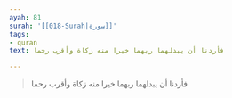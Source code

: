 ```yaml
---
ayah: 81
surah: '[[018-Surah|سورة]]'
tags:
- quran
text: فأردنا أن يبدلهما ربهما خيرا منه زكاة وأقرب رحما

---
```

> فأردنا أن يبدلهما ربهما خيرا منه زكاة وأقرب رحما
